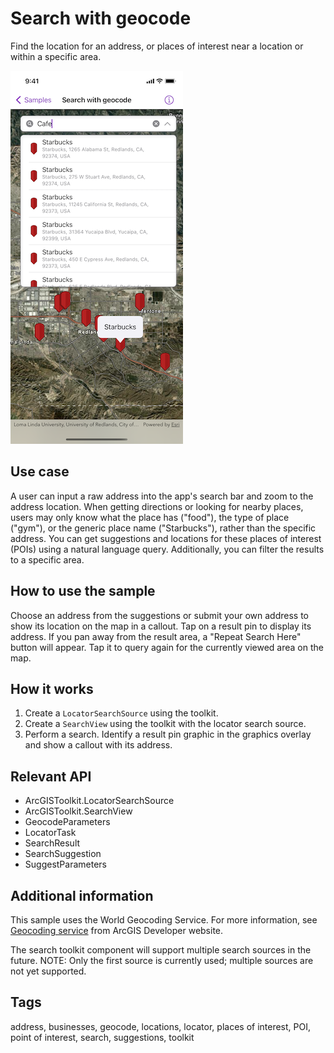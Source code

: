 # Search with geocode

Find the location for an address, or places of interest near a location or within a specific area.

![Screenshot for search with geocode sample](search-with-geocode.png)

## Use case

A user can input a raw address into the app's search bar and zoom to the address location. When getting directions or looking for nearby places, users may only know what the place has ("food"), the type of place ("gym"), or the generic place name ("Starbucks"), rather than the specific address. You can get suggestions and locations for these places of interest (POIs) using a natural language query. Additionally, you can filter the results to a specific area.

## How to use the sample

Choose an address from the suggestions or submit your own address to show its location on the map in a callout. Tap on a result pin to display its address. If you pan away from the result area, a "Repeat Search Here" button will appear. Tap it to query again for the currently viewed area on the map.

## How it works

1. Create a `LocatorSearchSource` using the toolkit.
2. Create a `SearchView` using the toolkit with the locator search source.
3. Perform a search. Identify a result pin graphic in the graphics overlay and show a callout with its address.

## Relevant API

* ArcGISToolkit.LocatorSearchSource
* ArcGISToolkit.SearchView
* GeocodeParameters
* LocatorTask
* SearchResult
* SearchSuggestion
* SuggestParameters

## Additional information

This sample uses the World Geocoding Service. For more information, see [Geocoding service](https://developers.arcgis.com/documentation/mapping-apis-and-services/search/services/geocoding-service/) from ArcGIS Developer website.

The search toolkit component will support multiple search sources in the future. NOTE: Only the first source is currently used; multiple sources are not yet supported.

## Tags

address, businesses, geocode, locations, locator, places of interest, POI, point of interest, search, suggestions, toolkit
